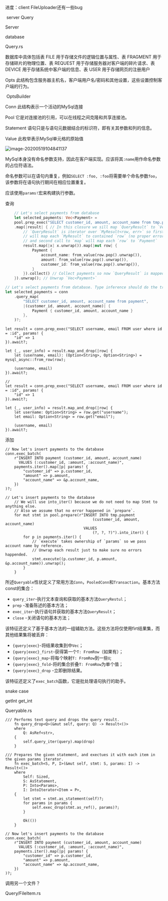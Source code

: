 进度：client FileUploader还有一些bug

​			server Query



Server

database

Query.rs

数据库中具体包括表 FILE 用于存储文件的逻辑位置与属性、表 FRAGMENT 用于存储碎片的物理位置、表 REQUEST 用于存储服务器对客户端的碎片请求、表 DEVICE 用于存储系统中客户端的信息、表 USER 用于存储网页的注册用户

Opts 此结构包含服务器主机名，客户端用户名/密码和其他设置，这些设置控制客户端的行为。

​	OptsBuilder

Conn 此结构表示一个活动的MySql连接

Pool 它是对连接池的引用，可以在线程之间克隆和共享连接池。

Statement 语句只是与语句元数据结合的标识符，即有关其参数和列的信息。

Value 此枚举表示MySql单元格的原始值

![image-20200519104841137](C:\Users\sym\AppData\Roaming\Typora\typora-user-images\image-20200519104841137.png)

MySql本身没有命名参数支持，因此在客户端实现。应该将其`:name`用作命名参数的占位符语法。

命名参数可以在语句内重复，例如`SELECT :foo, :foo`将需要单个命名参数`foo`，该参数将在语句执行期间在相应位置重复。

应该使用`params!`宏来构建执行参数。

查询

```rust
    // Let's select payments from database
    let selected_payments: Vec<Payment> =
    pool.prep_exec("SELECT customer_id, amount, account_name from tmp.payment", ())
    .map(|result| { // In this closure we sill map `QueryResult` to `Vec<Payment>`
        // `QueryResult` is iterator over `MyResult<row, err>` so first call to `map`
        // will map each `MyResult` to contained `row` (no proper error handling)
        // and second call to `map` will map each `row` to `Payment`
        result.map(|x| x.unwrap()).map(|mut row| {
            Payment {
                account_name: from_value(row.pop().unwrap()),
                amount: from_value(row.pop().unwrap()),
                customer_id: from_value(row.pop().unwrap()),
            }
        }).collect() // Collect payments so now `QueryResult` is mapped to `Vec<Payment>`
    }).unwrap(); // Unwrap `Vec<Payment>`
```

```rust
// Let's select payments from database. Type inference should do the trick here.
let selected_payments = conn
    .query_map(
        "SELECT customer_id, amount, account_name from payment",
        |(customer_id, amount, account_name)| {
            Payment { customer_id, amount, account_name }
        },
    )?;
```

    let result = conn.prep_exec("SELECT username, email FROM user where id = :id", params! {
        "id" => 1
    }).await?;
    
    let (_, user_info) = result.map_and_drop(|row| {
        let (username, email): (Option<String>, Option<String>) = mysql_async::from_row(row);
    
        (username, email)
    }).await?;
    
    //
    let result = conn.prep_exec("SELECT username, email FROM user where id = :id", params! {
        "id" => 1
    }).await?;
    
    let (_, user_info) = result.map_and_drop(|row| {
        let username: Option<String> = row.get("username");
        let email: Option<String> = row.get("email");
    
        (username, email)
    }).await?;
添加

```
// Now let's insert payments to the database
conn.exec_batch(
    r"INSERT INTO payment (customer_id, amount, account_name)
      VALUES (:customer_id, :amount, :account_name)",
    payments.iter().map(|p| params! {
        "customer_id" => p.customer_id,
        "amount" => p.amount,
        "account_name" => &p.account_name,
    })
)?;

// Let's insert payments to the database
    // We will use into_iter() because we do not need to map Stmt to anything else.
    // Also we assume that no error happened in `prepare`.
    for mut stmt in pool.prepare(r"INSERT INTO tmp.payment
                                       (customer_id, amount, account_name)
                                   VALUES
                                       (?, ?, ?)").into_iter() {
        for p in payments.iter() {
            // `execute` takes ownership of `params` so we pass account name by reference.
            // Unwrap each result just to make sure no errors happended.
            stmt.execute((p.customer_id, p.amount, &p.account_name)).unwrap();
        }
    }
```

所述`Queryable`性状定义了常用方法`Conn`，`PooledConn`和`Transaction`。基本方法const的集合：

- `query_iter`-执行文本查询和获取的基本方法`QueryRestul`；
- `prep` -准备陈述的基本方法；
- `exec_iter`-执行语句并获取的基本方法`QueryResult`；
- `close` -关闭语句的基本方法；

该特征还定义了基于基本方法的一组辅助方法。这些方法将仅使用firt结果集，而其他结果集将被丢弃：

- `{query|exec}`-将结果收集到中`Vec`；
- `{query|exec}_first`-获得第一个`T: FromRow`（如果有）；
- `{query|exec}_map`-将每个映射`T: FromRow`到一些`U`;
- `{query|exec}_fold`-将的集合折叠`T: FromRow`为单个值；
- `{query|exec}_drop` -立即删除结果。

该特征还定义了`exec_batch`函数，它是批处理语句执行的助手。



snake case

getInt get_int



Queryable.rs

```
/// Performs text query and drops the query result.
    fn query_drop<Q>(&mut self, query: Q) -> Result<()>
    where
        Q: AsRef<str>,
    {
        self.query_iter(query).map(drop)
    }
    
/// Prepares the given statement, and exectues it with each item in the given params iterator.
    fn exec_batch<S, P, I>(&mut self, stmt: S, params: I) -> Result<()>
    where
        Self: Sized,
        S: AsStatement,
        P: Into<Params>,
        I: IntoIterator<Item = P>,
    {
        let stmt = stmt.as_statement(self)?;
        for params in params {
            self.exec_drop(stmt.as_ref(), params)?;
        }

        Ok(())
    }

// Now let's insert payments to the database
conn.exec_batch(
    r"INSERT INTO payment (customer_id, amount, account_name)
      VALUES (:customer_id, :amount, :account_name)",
    payments.iter().map(|p| params! {
        "customer_id" => p.customer_id,
        "amount" => p.amount,
        "account_name" => &p.account_name,
    })
)?;
```

调用另一个文件？

Query/FileItem.rs